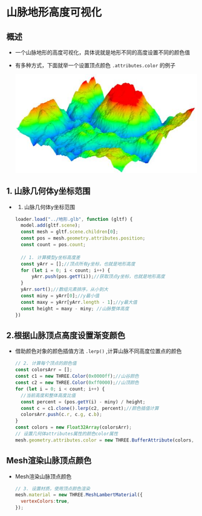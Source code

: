 # 山脉地形高度可视化

## 概述

+ 一个山脉地形的高度可视化，具体说就是地形不同的高度设置不同的颜色值
+ 有多种方式，下面就举一个设置顶点颜色 `.attributes.color` 的例子

  ![山脉颜色插值](images/山脉颜色插值.jpg)

## 1. 山脉几何体y坐标范围

+ 1. 山脉几何体y坐标范围

  ```js
  loader.load("../地形.glb", function (gltf) {
    model.add(gltf.scene);
    const mesh = gltf.scene.children[0];
    const pos = mesh.geometry.attributes.position;
    const count = pos.count;

    // 1. 计算模型y坐标高度差
    const yArr = [];//顶点所有y坐标，也就是地形高度
    for (let i = 0; i < count; i++) {
        yArr.push(pos.getY(i));//获取顶点y坐标，也就是地形高度
    }
    yArr.sort();//数组元素排序，从小到大
    const miny = yArr[0];//y最小值
    const maxy = yArr[yArr.length - 1];//y最大值
    const height = maxy - miny; //山脉整体高度
  })
  ```

## 2.根据山脉顶点高度设置渐变颜色

+ 借助颜色对象的颜色插值方法 `.lerp()` ,计算山脉不同高度位置点的颜色

  ```js
  // 2. 计算每个顶点的颜色值
  const colorsArr = [];
  const c1 = new THREE.Color(0x0000ff);//山谷颜色
  const c2 = new THREE.Color(0xff0000);//山顶颜色
  for (let i = 0; i < count; i++) {
    //当前高度和整体高度比值
    const percent = (pos.getY(i) - miny) / height;
    const c = c1.clone().lerp(c2, percent);//颜色插值计算
    colorsArr.push(c.r, c.g, c.b);
  }
  const colors = new Float32Array(colorsArr);
  // 设置几何体attributes属性的颜色color属性
  mesh.geometry.attributes.color = new THREE.BufferAttribute(colors, 3);
  ```

## Mesh渲染山脉顶点颜色

+ Mesh渲染山脉顶点颜色

  ```js
  // 3. 设置材质，使用顶点颜色渲染
  mesh.material = new THREE.MeshLambertMaterial({
    vertexColors:true,
  });
  ```

